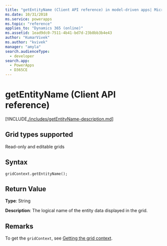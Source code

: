 ```yaml
---
title: "getEntityName (Client API reference) in model-driven apps| MicrosoftDocs"
ms.date: 10/31/2018
ms.service: powerapps
ms.topic: "reference"
applies_to: "Dynamics 365 (online)"
ms.assetid: 1ead9dc0-7511-4b41-bd7d-23b8bb3b4e43
author: "KumarVivek"
ms.author: "kvivek"
manager: "amyla"
search.audienceType: 
  - developer
search.app: 
  - PowerApps
  - D365CE
---
```

# getEntityName (Client API reference)



[!INCLUDE[./includes/getEntityName-description.md](./includes/getEntityName-description.md)]

## Grid types supported

Read-only and editable grids

## Syntax

`gridContext.getEntityName();`

## Return Value

**Type**: String

**Description**: The logical name of the entity data displayed in the grid.

## Remarks

To get the `gridContext`, see [Getting the grid context](../../grids.md#bkmk_gridcontext). 


